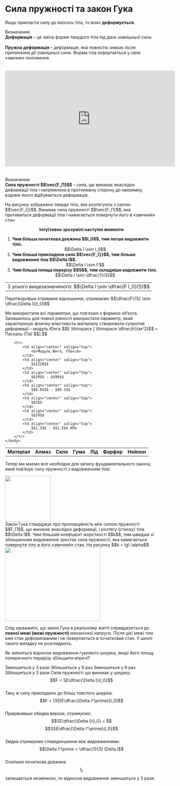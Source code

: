 # Сила пружностi та закон Гука

Якщо прикласти силу до якогось тiла, то воно <span class="p1"><b>деформується.</b></span>

<div class="eoz-wrap">
<span class="eoz">Визначення</span>
<div class="eoz-text">
<span class="p1"><b>Деформацiя</b></span> – це змiна форми твердого тiла пiд дiєю зовнiшньої сили.
<br>
<br>
<span class="p1"><b>Пружна деформацiя</b></span> – деформацiя, яка повнiстю зникає пiсля припинення дiї зовнiшньої сили. Форма тiла повертається у своє «звичне» положення.
</div>
</div>

<br>
<br>

<div class="fluidMedia">
<iframe width="560" height="315" src="https://www.youtube.com/embed/otU1LpSd224" frameborder="0" allowfullscreen></iframe>
</div>
<div class="popup">
</div>

<br>
<br>

<div class="eoz-wrap">
<span class="eoz">Визначення</span>
<div class="eoz-text">
<span class="p1"><b>Сила пружностi $$\vec{F_П}$$</b></span> – сила, що виникає внаслiдок деформацiї тiла i напрямлена в протилежну сторону до напрямку, вздовж якого вiдбувається деформацiя.
</div>
</div>

<div class="space"><p class="p3">На рисунку зображено тверде тiло, яке розтягують з силою $$\vec{F_{}}$$. Виникає сила пружностi $$\vec{F_П}$$, яка противиться деформацiї тiла i намагається повернути його в «звичний» стан.</p></div>

<div class="space" align="center"><span class="p1"><b>Iнтуїтивно зрозумiлi наступнi моменти</b></span></div>
<ol>
<b><li>Чим бiльша початкова довжина $$l_0$$, тим легше видовжити тiло.</b>
<div class="space" align="center">$$\Delta l \sim l_0$$</div>
</li>
<b><li>Чим бiльша прикладена сила $$\vec{F_{}}$$, тим бiльше видовження тiла $$\Delta l$$.</b>
<div class="space" align="center">$$\Delta l \sim F$$</div>
</li>
<b><li>Чим бiльша площа перерiзу $$S$$, тим складнiше видовжити тiло.</b>
<div class="space" align="center">$$\Delta l \sim \dfrac{1}{S}$$</div>
</li>
</ol>

<div class="centered-table-wrapper">
<table class="centered-table">
<tr class="eq">
<td class="eq">
<p1><span class="p1">З усього вищезазначеного: $$\Delta l \sim \dfrac{F l_0}{S}$$</span></p1>
</td>
</tr>
</table></div>

<div class="space"><p class="p3">Перетворивши отримане відношення, отримаємо $$\dfrac{F}{S} \sim \dfrac{\Delta l}{l_0}$$</p></div>

<div class="space"><p class="p3">Ми використали всi параметри, що пов’язанi з формою об’єкта. Залишилось для повної рiвностi використати параметр, який характеризує фiзичну властивiсть матерiалу створювати супротив деформацiї – модуль Юнга $$E \thinspace [ \thinspace \dfrac{Н}{м^2}$$ = Паскаль (Па) $$].$$</p></div>


<table style="width: 100%;" align="center">
    <body>
        <tr>  
            <td align="center" valign="top">
                <b>Матеріал</b>
            </td>  
            <td align="center" valign="top">
                <b>Алмаз</b>
            </td>
            <td align="center" valign="top">
                <b>Скло</b>
            </td>
            <td align="center" valign="top">
                <b>Гума</b>
            </td>
            <td align="center" valign="top">
                <b>Лід</b>
            </td>
            <td align="center" valign="top">
                <b>Фарфор</b>
            </td>
            <td align="center" valign="top">
                <b>Нейлон</b>
            </td>                     
        </tr>

        <tr>  
            <td align="center" valign="top">
                <b>Модуль Юнга, ГПа</b>
            </td>  
            <td align="center" valign="top">
                $$1220$$
            </td>
            <td align="center" valign="top">
                $$50$$ - $$90$$
            </td>
            <td align="center" valign="top">
                $$0.01$$ - $$0.1$$
            </td>
            <td align="center" valign="top">
                $$3$$
            </td>
            <td align="center" valign="top">
                $$59$$
            </td>
            <td align="center" valign="top">
                $$1.2$$ - $$1.5$$ КПа
            </td>                     
        </tr>
    </body>
</table>

<div class="space"><p class="p3">Тепер ми маємо все необхідне для запису фундаментального закону, який пов’язує силу пружностi з видовженням тiла:</p></div>

<div class="space"><img class="image" height="150" src="https://rawgit.com/chudaol/ed-era-book-physics/master/images/chapter_4/20.png"></div>

<div class="space">Закон Гука стверджує про пропорцiйнiсть мiж силою пружностi $$F_П$$, що виникає внаслiдок деформацiї, i розтягу (стиску) тiла $$\Delta l$$. Чим бiльший коефiцiєнт жорсткостi $$k$$, тим швидше зi збiльшенням видовження зростає сила пружностi, яка намагається повернути тiло в його «звичний» стан. На рисунку $$k = tg\ \alpha$$.</div>

<div class="space"><img class="image" width="314" height="242" src="https://rawgit.com/chudaol/ed-era-book-physics/master/images/chapter_4/21.png"></div>

Слiд зауважити, що закон Гука в реальному життi справджується до <b>певної межi (межі пружності)</b> механiчної напруги. Пiсля цiєї межi тiло вже стає деформованим i не повертається в початковий стан. У школi такого випадку не розглядають.

<quiz correctLabel="correct!" incorrectLabel="incorrect!" checkLabel="check ansert">
<question>
<p>Як зміниться відносне видовження гумового шнурка, якщо його площу поперечного перерізу збільшити втричі?</p>
 
<answer correct> Зменшиться у 3 рази</answer>
<answer> Збільшиться у 9 раз</answer>
<answer> Зменшиться у 9 раз</answer>
<answer> Збільшиться у 3 рази</answer>
<explanation>
Сила пружності що виникає у шнурку: $$F = SE\dfrac{\Delta l}{l_0}$$
<br>
Таку ж силу прикладено до більш товстого шнурка: $$F = (3S)E\dfrac{\Delta l^\prime}{l_0}$$
<br>
Прирівнявши обидва вирази, отримуємо: $$SE\dfrac{\Delta l}{l_0} = $$$$3SE\dfrac{\Delta l^\prime}{l_0}$$
<br>
Звідки отримуємо співвідношення між видовженнями: $$\Delta l^\prime = \dfrac{1}{3} \Delta l$$
<br>
Оскільки початкова довжина $$l_0$$ залишається незмінною, то відносне видовження зменшиться у 3 рази.
</explanation>
</question>
</quiz>